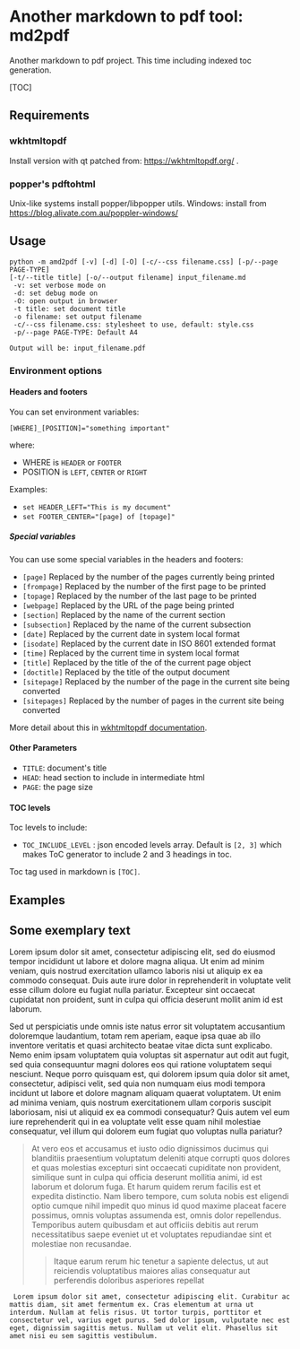 # Another markdown to pdf tool: md2pdf

Another markdown to pdf project. This time including indexed toc generation.

[TOC]

## Requirements

### wkhtmltopdf

Install version with qt patched from: https://wkhtmltopdf.org/ .

### popper's pdftohtml

Unix-like systems install popper/libpopper utils.
Windows: install from https://blog.alivate.com.au/poppler-windows/


## Usage

```
python -m amd2pdf [-v] [-d] [-O] [-c/--css filename.css] [-p/--page PAGE-TYPE] 
[-t/--title title] [-o/--output filename] input_filename.md
 -v: set verbose mode on
 -d: set debug mode on
 -O: open output in browser
 -t title: set document title
 -o filename: set output filename
 -c/--css filename.css: stylesheet to use, default: style.css
 -p/--page PAGE-TYPE: Default A4

Output will be: input_filename.pdf 
```

### Environment options

#### Headers and footers

You can set environment variables:

`[WHERE]_[POSITION]="something important"`
 
 where: 
  * WHERE is `HEADER` or `FOOTER`
  * POSITION is `LEFT`, `CENTER` or `RIGHT`

Examples:

 * `set HEADER_LEFT="This is my document"`
 * `set FOOTER_CENTER="[page] of [topage]"`

##### Special variables

You can use some special variables in the headers and footers:

* `[page]`       Replaced by the number of the pages currently being printed
* `[frompage]`   Replaced by the number of the first page to be printed
* `[topage]`     Replaced by the number of the last page to be printed
* `[webpage]`    Replaced by the URL of the page being printed
* `[section]`    Replaced by the name of the current section
* `[subsection]` Replaced by the name of the current subsection
* `[date]`       Replaced by the current date in system local format
* `[isodate]`    Replaced by the current date in ISO 8601 extended format
* `[time]`       Replaced by the current time in system local format
* `[title]`      Replaced by the title of the of the current page object
* `[doctitle]`   Replaced by the title of the output document
* `[sitepage]`   Replaced by the number of the page in the current site being converted
* `[sitepages]`  Replaced by the number of pages in the current site being converted

More detail about this in [wkhtmltopdf documentation](https://wkhtmltopdf.org/usage/wkhtmltopdf.txt).

#### Other Parameters

* `TITLE`: document's title
* `HEAD`: head section to include in intermediate html
* `PAGE`: the page size

#### TOC levels

Toc levels to include: 

* `TOC_INCLUDE_LEVEL` : json encoded levels array. Default is `[2, 3]` which
 makes ToC generator to include 2 and 3 headings in toc.
 
 Toc tag used in markdown is `[TOC]`.

## Examples

## Some exemplary text

Lorem ipsum dolor sit amet, consectetur adipiscing elit, sed do eiusmod tempor incididunt ut labore et dolore magna aliqua. Ut enim ad minim veniam, quis nostrud exercitation ullamco laboris nisi ut aliquip ex ea commodo consequat. Duis aute irure dolor in reprehenderit in voluptate velit esse cillum dolore eu fugiat nulla pariatur. Excepteur sint occaecat cupidatat non proident, sunt in culpa qui officia deserunt mollit anim id est laborum.

Sed ut perspiciatis unde omnis iste natus error sit voluptatem accusantium doloremque laudantium, totam rem aperiam, eaque ipsa quae ab illo inventore veritatis et quasi architecto beatae vitae dicta sunt explicabo. Nemo enim ipsam voluptatem quia voluptas sit aspernatur aut odit aut fugit, sed quia consequuntur magni dolores eos qui ratione voluptatem sequi nesciunt. Neque porro quisquam est, qui dolorem ipsum quia dolor sit amet, consectetur, adipisci velit, sed quia non numquam eius modi tempora incidunt ut labore et dolore magnam aliquam quaerat voluptatem. Ut enim ad minima veniam, quis nostrum exercitationem ullam corporis suscipit laboriosam, nisi ut aliquid ex ea commodi consequatur? Quis autem vel eum iure reprehenderit qui in ea voluptate velit esse quam nihil molestiae consequatur, vel illum qui dolorem eum fugiat quo voluptas nulla pariatur?

> At vero eos et accusamus et iusto odio dignissimos ducimus qui blanditiis praesentium voluptatum deleniti atque corrupti quos dolores et quas molestias excepturi sint occaecati cupiditate non provident, similique sunt in culpa qui officia deserunt mollitia animi, id est laborum et dolorum fuga. Et harum quidem rerum facilis est et expedita distinctio. Nam libero tempore, cum soluta nobis est eligendi optio cumque nihil impedit quo minus id quod maxime placeat facere possimus, omnis voluptas assumenda est, omnis dolor repellendus. Temporibus autem quibusdam et aut officiis debitis aut rerum necessitatibus saepe eveniet ut et voluptates repudiandae sint et molestiae non recusandae. 
>> Itaque earum rerum hic tenetur a sapiente delectus, ut aut reiciendis voluptatibus maiores alias consequatur aut perferendis doloribus asperiores repellat

     Lorem ipsum dolor sit amet, consectetur adipiscing elit. Curabitur ac mattis diam, sit amet fermentum ex. Cras elementum at urna ut interdum. Nullam at felis risus. Ut tortor turpis, porttitor et consectetur vel, varius eget purus. Sed dolor ipsum, vulputate nec est eget, dignissim sagittis metus. Nullam ut velit elit. Phasellus sit amet nisi eu sem sagittis vestibulum.
